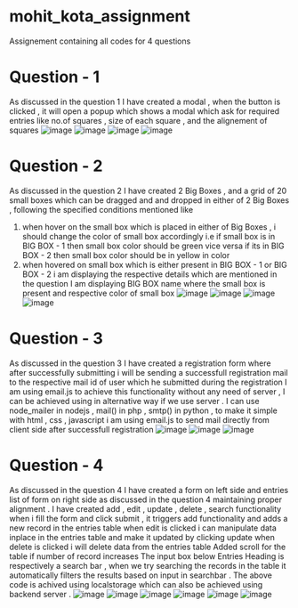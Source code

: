 # mohit_kota_assignment
Assignement containing all codes for 4 questions

# Question - 1 
As discussed in the question 1 I have created a modal , when the button is clicked , it will open a popup which shows
a modal which ask for required entries like no.of squares , size of each square , and the alignement of squares
![image](https://github.com/mohit-kota/mohit_kota_assignment/assets/96908137/8cfb3bd8-e689-4f82-ab58-1a358f2ada08)
![image](https://github.com/mohit-kota/mohit_kota_assignment/assets/96908137/9dcfd0f3-7269-4b98-a000-3fc566d2cff5)
![image](https://github.com/mohit-kota/mohit_kota_assignment/assets/96908137/58bba91c-785a-4c54-8ce2-077638935c6a)
![image](https://github.com/mohit-kota/mohit_kota_assignment/assets/96908137/fbbc654f-8cef-4a3e-becd-a1b70d6d678d)

# Question - 2
As discussed in the question 2 I have created 2 Big Boxes , and a grid of 20 small boxes which can be dragged and 
and dropped in either of 2 Big Boxes , following the specified conditions mentioned like
1) when hover on the small
box which is placed in either of Big Boxes , i should change the color of small box accordingly 
i.e if small box is in BIG BOX - 1  then small box color should be green vice versa if its in BIG BOX - 2
then small box color should be in yellow in color
2) when hovered on small box which is either present in BIG BOX - 1 or BIG BOX - 2 i am displaying the respective 
details which are mentioned in the question
I am displaying BIG BOX name where the small box is present and respective color of small box 
![image](https://github.com/mohit-kota/mohit_kota_assignment/assets/96908137/cea57e9c-fbaa-45c5-97ec-6bd010d7fb51)
![image](https://github.com/mohit-kota/mohit_kota_assignment/assets/96908137/9d9f40ba-d83c-46ac-b517-689c2a569503)
![image](https://github.com/mohit-kota/mohit_kota_assignment/assets/96908137/a5f8cf4b-9d0d-4cec-b90c-c2dabc5b8cbf)
![image](https://github.com/mohit-kota/mohit_kota_assignment/assets/96908137/6dc4d68d-4423-4597-bdc1-5c5f745f07d8)


# Question - 3
As discussed in the question 3 I have created a registration form where after successfully submitting i will be 
sending a successfull registration mail to the respective mail id of user which he submitted during the registration
I am using email.js to achieve this functionality without any need of server , I can be achieved using in alternative
way if we use server . I can use node_mailer in nodejs , mail() in php , smtp() in python , to make it simple with 
html , css , javascript i am using email.js to send mail directly from client side after successfull registration 
![image](https://github.com/mohit-kota/mohit_kota_assignment/assets/96908137/3ff7f1d5-3972-45f2-af3f-71c1b70bdbb9)
![image](https://github.com/mohit-kota/mohit_kota_assignment/assets/96908137/0de4fd4b-466b-4b97-a57d-eade4eca4116)
![image](https://github.com/mohit-kota/mohit_kota_assignment/assets/96908137/b722ee4e-dbf6-4376-a045-87da69b46840)

# Question - 4
As discussed in the question 4 I have created a form on left side and entries list of form on right side as discussed
in the question 4 maintaining proper alignment .
I have created add , edit , update , delete , search functionality 
when i fill the form and click submit , it triggers add functionality and adds a new record in the entries table 
when edit is clicked i can manipulate data inplace in the entries table and make it updated by clicking update 
when delete is clicked i will delete data from the entries table 
Added scroll for the table if number of record increases
The input box below Entries Heading is respectively a search bar , when we try searching the records in the table it 
automatically filters the results based on input in searchbar . The above code is achived using localstorage
which can also be achieved using backend server .
![image](https://github.com/mohit-kota/mohit_kota_assignment/assets/96908137/4d8b3e57-fa00-44c4-8768-d285bd180cbf)
![image](https://github.com/mohit-kota/mohit_kota_assignment/assets/96908137/bee695ef-f67c-40a6-9a73-023f078523aa)
![image](https://github.com/mohit-kota/mohit_kota_assignment/assets/96908137/7ceb7d73-82cb-407d-85b9-2a74bfa34df8)
![image](https://github.com/mohit-kota/mohit_kota_assignment/assets/96908137/e4be173f-95fe-432a-a9b9-1582592c8b88)
![image](https://github.com/mohit-kota/mohit_kota_assignment/assets/96908137/a33af4f1-59e1-4f14-b4cc-e67ef7bab89e)
![image](https://github.com/mohit-kota/mohit_kota_assignment/assets/96908137/5404fb9e-5b6a-4bea-b7c9-3c607ff44317)



